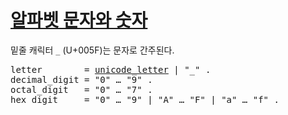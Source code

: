 # [알파벳 문자와 숫자](#letters-and-digits)

밑줄 캐릭터 `_` (U+005F)는 문자로 간주된다.

<pre>
<a id="letter">letter</a>        = <a href="/Source code representation/characters.html#unicode_letter">unicode_letter</a> | "_" .
<a id="decimal_digit">decimal_digit</a> = "0" … "9" .
<a id="octal_digit">octal_digit</a>   = "0" … "7" .
<a id="hex_digit">hex_digit</a>     = "0" … "9" | "A" … "F" | "a" … "f" .
</pre>
